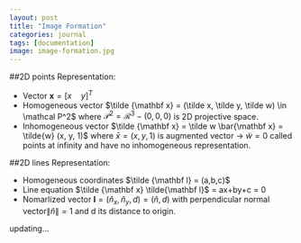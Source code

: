 ```yaml
---
layout: post
title: "Image Formation"
categories: journal
tags: [documentation]
image: image-formation.jpg
---
```

##2D points
Representation:
* Vector $\mathbf x=[x\quad y]^T$  
* Homogeneous vector  $\tilde {\mathbf x} = (\tilde x, \tilde y, \tilde w) \in \mathcal P^2$  where $\mathcal P^2 = \mathcal R^3 - (0,0,0)$ is 2D projective space.  
* Inhomogeneous vector $\tilde {\mathbf x} = \tilde w \bar{\mathbf x} = \tilde{w} (x, y, 1)$  where $\bar x = (x,y,1)$ is augmented vector -> $\tilde w = 0$ called points at infinity and have no inhomogeneous representation.  

##2D lines
Representation:
* Homogeneous coordinates $\tilde {\mathbf l} = (a,b,c)$
* Line equation $\tilde {\mathbf x} \tilde{\mathbf l}$ = ax+by+c = 0
* Nomarlized vector $\mathbf l = (\hat n_x,\hat n_y,d)=(\hat n,d)$ with perpendicular normal vector$\lVert\hat n\rVert=1$ and d its distance to origin.

updating...


<!--stackedit_data:
eyJoaXN0b3J5IjpbMjY5MDUyMDI4LDI3NTUwNzU2MywtNjI0MT
IwOTY3LDQxNDU2MjQ0OSwxMDM0NzcyMjgsLTIxMjkzMjgxMTEs
MTcwNTE4OSwtMjA0MzYzMTU0NywxMjI3MDQ0ODA5LDE1MTU3MD
k0NDcsNjk3MzQ4MDAzLC0xMzI3NzM0OTk5LC0xNjYwOTI3OTM3
LC0xOTgxMjc4MDEwLC01MTk1NTk2NjYsMjA2MTI2MjM1MCwtNz
U3NTk1MTIwLC03NDI1NjEzNjNdfQ==
-->